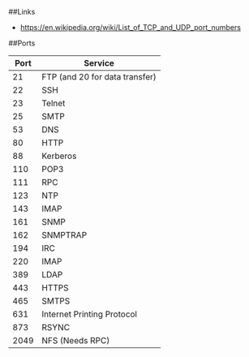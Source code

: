 ##Links
- https://en.wikipedia.org/wiki/List_of_TCP_and_UDP_port_numbers

##Ports

| Port | Service |
| ---- | ------- |
| 21   | FTP  (and 20 for data transfer) |
| 22   | SSH |
| 23   | Telnet |
| 25   | SMTP |
| 53   | DNS |
| 80   | HTTP |
| 88   | Kerberos |
| 110  | POP3 |
| 111  | RPC |
| 123  | NTP |
| 143  | IMAP |
| 161  | SNMP |
| 162  | SNMPTRAP |
| 194  | IRC |
| 220  | IMAP |
| 389  | LDAP |
| 443  | HTTPS |
| 465  | SMTPS |
| 631  | Internet Printing Protocol |
| 873  | RSYNC |
| 2049 | NFS (Needs RPC) |
